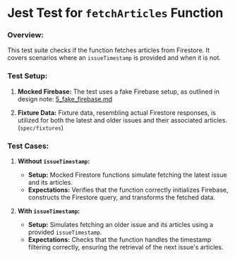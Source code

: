 # Jest Test for `fetchArticles` Function

### Overview:

This test suite checks if the function fetches articles from Firestore. It covers scenarios where an `issueTimestamp` is provided and when it is not.

### Test Setup:

1. **Mocked Firebase:** The test uses a fake Firebase setup, as outlined in design note: [5_fake_firebase.md](./5_fake_firebase.md)

2. **Fixture Data:** Fixture data, resembling actual Firestore responses, is utilized for both the latest and older issues and their associated articles. (`spec/fixtures`)

### Test Cases:

1. **Without `issueTimestamp`:**
   - **Setup:** Mocked Firestore functions simulate fetching the latest issue and its articles.
   - **Expectations:** Verifies that the function correctly initializes Firebase, constructs the Firestore query, and transforms the fetched data.

2. **With `issueTimestamp`:**
   - **Setup:** Simulates fetching an older issue and its articles using a provided `issueTimestamp`.
   - **Expectations:** Checks that the function handles the timestamp filtering correctly, ensuring the retrieval of the next issue's articles.